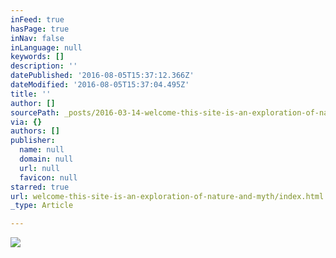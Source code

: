 ```yaml
---
inFeed: true
hasPage: true
inNav: false
inLanguage: null
keywords: []
description: ''
datePublished: '2016-08-05T15:37:12.366Z'
dateModified: '2016-08-05T15:37:04.495Z'
title: ''
author: []
sourcePath: _posts/2016-03-14-welcome-this-site-is-an-exploration-of-nature-and-myth.md
via: {}
authors: []
publisher:
  name: null
  domain: null
  url: null
  favicon: null
starred: true
url: welcome-this-site-is-an-exploration-of-nature-and-myth/index.html
_type: Article

---
```

![](https://the-grid-user-content.s3-us-west-2.amazonaws.com/7ae40441-0710-43fb-8175-778fd4c67d7d.jpg)